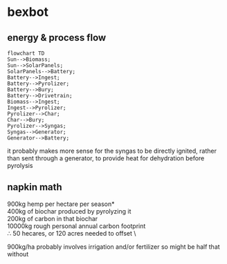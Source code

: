 # bexbot

## energy & process flow
```mermaid
flowchart TD
Sun-->Biomass;
Sun-->SolarPanels;
SolarPanels-->Battery;
Battery-->Ingest;
Battery-->Pyrolizer;
Battery-->Bury;
Battery-->Drivetrain;
Biomass-->Ingest;
Ingest-->Pyrolizer;
Pyrolizer-->Char;
Char-->Bury;
Pyrolizer-->Syngas;
Syngas-->Generator;
Generator-->Battery;
```

it probably makes more sense for the syngas to be directly ignited, rather than sent through a generator, to provide heat for dehydration before pyrolysis

## napkin math
900kg hemp per hectare per season*\
400kg of biochar produced by pyrolyzing it\
200kg of carbon in that biochar\
10000kg rough personal annual carbon footprint\
∴ 50 hecares, or 120 acres needed to offset \

900kg/ha probably involves irrigation and/or fertilizer so might be half that without
